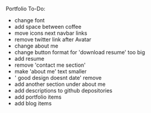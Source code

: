 Portfolio To-Do:

- change font
- add space between coffee
- move icons next navbar links
- remove twitter link after Avatar
- change about me
- change button format for 'download resume' too big
- add resume
- remove 'contact me section'
- make 'about me' text smaller
- ' good design doesnt date' remove
- add another section under about me
- add descriptions to github depositories
- add portfolio items
- add blog items
